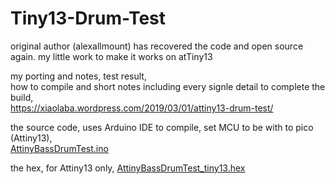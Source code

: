 # Tiny13-Drum-Test
original author (alexallmount) has recovered the code and open source again. my little work to make it works on atTiny13


my porting and notes, test result,  
how to compile and short notes including every signle detail to complete the build,  
https://xiaolaba.wordpress.com/2019/03/01/attiny13-drum-test/

the source code, uses Arduino IDE to compile, set MCU to be with to pico (Attiny13),  
[AttinyBassDrumTest.ino](AttinyBassDrumTest.ino)  

the hex, for Attiny13 only, [AttinyBassDrumTest_tiny13.hex](AttinyBassDrumTest_tiny13.hex)  





